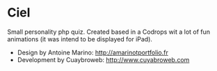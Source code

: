 # Ciel

Small personality php quiz. Created based in a Codrops wit a lot of fun animations (it was intend to be displayed for iPad).

* Design by Antoine Marino: http://amarinotportfolio.fr
* Development by Cuaybroweb: http://www.cuyabroweb.com